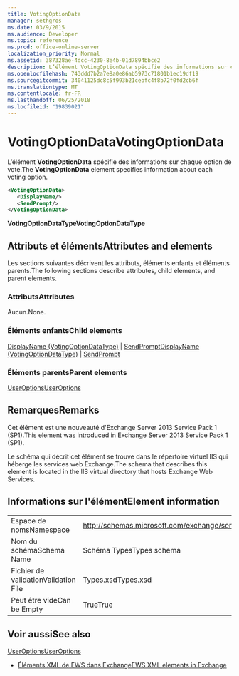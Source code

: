 ```yaml
---
title: VotingOptionData
manager: sethgros
ms.date: 03/9/2015
ms.audience: Developer
ms.topic: reference
ms.prod: office-online-server
localization_priority: Normal
ms.assetid: 387328ae-4dcc-4230-8e4b-01d7894bbce2
description: L’élément VotingOptionData spécifie des informations sur chaque option de vote.
ms.openlocfilehash: 743ddd7b2a7e8a0e86ab5973c71801b1ec19df19
ms.sourcegitcommit: 34041125dc8c5f993b21cebfc4f8b72f0fd2cb6f
ms.translationtype: MT
ms.contentlocale: fr-FR
ms.lasthandoff: 06/25/2018
ms.locfileid: "19839021"
---
```

# <a name="votingoptiondata"></a><span data-ttu-id="d8912-103">VotingOptionData</span><span class="sxs-lookup"><span data-stu-id="d8912-103">VotingOptionData</span></span>

<span data-ttu-id="d8912-104">L’élément **VotingOptionData** spécifie des informations sur chaque option de vote.</span><span class="sxs-lookup"><span data-stu-id="d8912-104">The **VotingOptionData** element specifies information about each voting option.</span></span> 
  
```XML
<VotingOptionData>
   <DisplayName/>
   <SendPrompt/>
</VotingOptionData>
```

 <span data-ttu-id="d8912-105">**VotingOptionDataType**</span><span class="sxs-lookup"><span data-stu-id="d8912-105">**VotingOptionDataType**</span></span>
## <a name="attributes-and-elements"></a><span data-ttu-id="d8912-106">Attributs et éléments</span><span class="sxs-lookup"><span data-stu-id="d8912-106">Attributes and elements</span></span>

<span data-ttu-id="d8912-107">Les sections suivantes décrivent les attributs, éléments enfants et éléments parents.</span><span class="sxs-lookup"><span data-stu-id="d8912-107">The following sections describe attributes, child elements, and parent elements.</span></span>
  
### <a name="attributes"></a><span data-ttu-id="d8912-108">Attributs</span><span class="sxs-lookup"><span data-stu-id="d8912-108">Attributes</span></span>

<span data-ttu-id="d8912-109">Aucun.</span><span class="sxs-lookup"><span data-stu-id="d8912-109">None.</span></span>
  
### <a name="child-elements"></a><span data-ttu-id="d8912-110">Éléments enfants</span><span class="sxs-lookup"><span data-stu-id="d8912-110">Child elements</span></span>

<span data-ttu-id="d8912-111">[DisplayName (VotingOptionDataType)](displayname-votingoptiondatatype.md) | [SendPrompt](sendprompt.md)</span><span class="sxs-lookup"><span data-stu-id="d8912-111">[DisplayName (VotingOptionDataType)](displayname-votingoptiondatatype.md) | [SendPrompt](sendprompt.md)</span></span>
  
### <a name="parent-elements"></a><span data-ttu-id="d8912-112">Éléments parents</span><span class="sxs-lookup"><span data-stu-id="d8912-112">Parent elements</span></span>

[<span data-ttu-id="d8912-113">UserOptions</span><span class="sxs-lookup"><span data-stu-id="d8912-113">UserOptions</span></span>](useroptions.md)
  
## <a name="remarks"></a><span data-ttu-id="d8912-114">Remarques</span><span class="sxs-lookup"><span data-stu-id="d8912-114">Remarks</span></span>

<span data-ttu-id="d8912-115">Cet élément est une nouveauté d'Exchange Server 2013 Service Pack 1 (SP1).</span><span class="sxs-lookup"><span data-stu-id="d8912-115">This element was introduced in Exchange Server 2013 Service Pack 1 (SP1).</span></span>
  
<span data-ttu-id="d8912-116">Le schéma qui décrit cet élément se trouve dans le répertoire virtuel IIS qui héberge les services web Exchange.</span><span class="sxs-lookup"><span data-stu-id="d8912-116">The schema that describes this element is located in the IIS virtual directory that hosts Exchange Web Services.</span></span>
  
## <a name="element-information"></a><span data-ttu-id="d8912-117">Informations sur l'élément</span><span class="sxs-lookup"><span data-stu-id="d8912-117">Element information</span></span>

|||
|:-----|:-----|
|<span data-ttu-id="d8912-118">Espace de noms</span><span class="sxs-lookup"><span data-stu-id="d8912-118">Namespace</span></span>  <br/> |http://schemas.microsoft.com/exchange/services/2006/types  <br/> |
|<span data-ttu-id="d8912-119">Nom du schéma</span><span class="sxs-lookup"><span data-stu-id="d8912-119">Schema Name</span></span>  <br/> |<span data-ttu-id="d8912-120">Schéma Types</span><span class="sxs-lookup"><span data-stu-id="d8912-120">Types schema</span></span>  <br/> |
|<span data-ttu-id="d8912-121">Fichier de validation</span><span class="sxs-lookup"><span data-stu-id="d8912-121">Validation File</span></span>  <br/> |<span data-ttu-id="d8912-122">Types.xsd</span><span class="sxs-lookup"><span data-stu-id="d8912-122">Types.xsd</span></span>  <br/> |
|<span data-ttu-id="d8912-123">Peut être vide</span><span class="sxs-lookup"><span data-stu-id="d8912-123">Can be Empty</span></span>  <br/> |<span data-ttu-id="d8912-124">True</span><span class="sxs-lookup"><span data-stu-id="d8912-124">True</span></span>  <br/> |
   
## <a name="see-also"></a><span data-ttu-id="d8912-125">Voir aussi</span><span class="sxs-lookup"><span data-stu-id="d8912-125">See also</span></span>



[<span data-ttu-id="d8912-126">UserOptions</span><span class="sxs-lookup"><span data-stu-id="d8912-126">UserOptions</span></span>](useroptions.md)


- [<span data-ttu-id="d8912-127">Éléments XML de EWS dans Exchange</span><span class="sxs-lookup"><span data-stu-id="d8912-127">EWS XML elements in Exchange</span></span>](ews-xml-elements-in-exchange.md)

